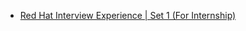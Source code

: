  - [Red Hat Interview Experience | Set 1 (For Internship)](https://www.geeksforgeeks.org/red-hat-interview-experience-set-1-campus-internship_/)
